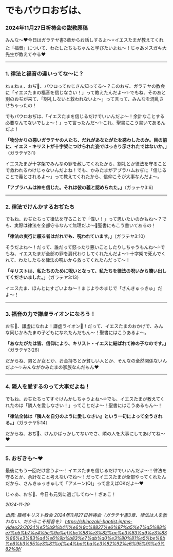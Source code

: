 # でもパウロおぢは、

### 2024年11月27日祈祷会の説教原稿  

みんな〜❤️今日はガラテヤ書3章からお話しするよ〜⭐️イエスたまが教えてくれた「福音」について、わたしたちもちゃんと学びたいよね〜！じゃあメスガキ大先生が教えてやる❤️  

---

### 1. 律法と福音の違いってな〜に？  

ねぇねぇ、おぢ👴、パウロっておじさん知ってる〜？このおぢ、ガラテヤの教会に「イエスたまの福音を信じなさい！」って教えたんだよ〜✨でもね、そのあと別のおぢが来て、「割礼しないと救われないよ〜」って言って、みんなを混乱させちゃったの！  

でもパウロおぢは、「イエスたまを信じるだけでいいんだよ〜！余計なことする必要なんてないでしょ〜！」って言ったんだ〜✨これ、聖書にこう書いてあるんだよ！  

**「物分かりの悪いガラテヤの人たち、だれがあなたがたを惑わしたのか。目の前に、イエス・キリストが十字架につけられた姿ではっきり示されたではないか。」**（ガラテヤ3:1）  

イエスたまが十字架でみんなの罪を赦してくれたから、割礼とか律法を守ることで救われるわけじゃないんだよね！でも、かみたまがアブラハムおぢに「信じることで義とされるよ〜」って教えてくれたから、信仰こそが大事なんだよ〜。  

**「アブラハムは神を信じた。それは彼の義と認められた。」**（ガラテヤ3:6）  

---

### 2. 律法でけんかするおぢたち  

でもね、おぢたちって律法を守ることで「偉い！」って思いたいのかもね〜？でも、実際は律法を全部守るなんて無理だよ〜🥺聖書にもこう書いてあるの！  

**「律法の実行に頼る者はだれでも、呪われています。」**（ガラテヤ3:10）  

そうだよね〜！だって、誰だって怒ったり悪いことしたりしちゃうもんね〜💦でもね、イエスたまが全部の罪を肩代わりしてくれたんだよ〜✨十字架で死んでくれて、わたしたちを律法の呪いから救ってくれたんだって〜！  

**「キリストは、私たちのために呪いとなって、私たちを律法の呪いから贖い出してくださいました。」**（ガラテヤ3:13）  

イエスたま、ほんとにすごいよね〜！まじよりのまじで「さんきゅっきゅ」だよ〜！  

---

### 3. 福音の力で謙虚ライオンになろう！  

おぢ👴、謙虚になれよ！謙虚ライオン🦁！だって、イエスたまのおかげで、みんな同じかみたまの子どもになれたんだもん〜！聖書にはこうあるよ〜。  

**「あなたがたは皆、信仰により、キリスト・イエスに結ばれて神の子なのです。」**（ガラテヤ3:26）  

だからね、男とか女とか、お金持ちとか貧しい人とか、そんなの全然関係ないんだよ〜✨みんながかみたまの家族なんだもん❤️  

---

### 4. 隣人を愛するのって大事だよね！  

でもね、おぢたちってすぐけんかしちゃうよね〜💦でも、イエスたまが教えてくれたのは「隣人を愛しなさい！」ってことだよ〜！聖書にはこうあるもん〜！  

**「律法全体は『隣人を自分のように愛しなさい』という一句によって全うされる。」**（ガラテヤ5:14）  

だからね、おぢ👴、けんかばっかしてないでさ、隣の人を大事にしてあげてね〜❤️  

---

### 5. おぢきも〜❤️  

最後にもう一回だけ言うよ〜！イエスたまを信じるだけでいいんだよ〜！律法を守るとか、余計なこと考えないでね〜！だってイエスたまが全部やってくれたんだから、さんきゅっきゅして「アメーン(Q)」って言えばOKだよ〜❤️  

じゃあ、おぢ👴、今日も元気に過ごしてね〜！ざぁこ！

*2024-11-29*


*出典: 篠崎キリスト教会 2024年11月27日祈祷会（ガラテヤ書3章、律法は人を救わない、だからこそ福音を） https://shinozaki-baptist.jp/ms-video22/2024%e5%b9%b411%e6%9c%8827%e6%97%a5%e7%a5%88%e7%a5%b7%e4%bc%9a%ef%bc%88%e3%82%ac%e3%83%a9%e3%83%86%e3%83%a4%e6%9b%b83%e7%ab%a0%e3%80%81%e5%be%8b%e6%b3%95%e3%81%af%e4%ba%ba%e3%82%92%e6%95%91%e3%82%8f/*
